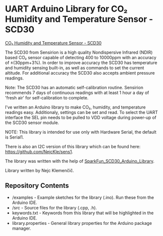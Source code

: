 # UART Arduino Library for CO₂ Humidity and Temperature Sensor - SCD30
[CO₂ Humidity and Temperature Sensor - SCD30](https://www.sensirion.com/en/environmental-sensors/carbon-dioxide-sensors-co2/)

The SCD30 from Sensirion is a high quality Nondispersive Infrared (NDIR) based CO₂ sensor capable of detecting 400 to 10000ppm with an accuracy of ±(30ppm+3%). In order to improve accuracy the SCD30 has temperature and humidity sensing built-in, as well as commands to set the current altitude. For additional accuracy the SCD30 also accepts ambient pressure readings.

Note: The SCD30 has an automatic self-calibration routine. Sensirion recommends 7 days of continuous readings with at least 1 hour a day of 'fresh air' for self-calibration to complete.

I've written an Arduino library to make CO₂, humidity, and temperature readings easy. Additionaly, settings can be set and read.
To select the UART interface the SEL pin needs to be pulled to VDD voltage during power-up of the SCD30 sensor module.

NOTE: This library is intended for use only with Hardware Serial, the default is Serial1.

There is also an I2C version of this library which can be found here: https://github.com/NejcKle/sens1.

The library was written with the help of [SparkFun_SCD30_Arduino_Library](https://github.com/sparkfun/SparkFun_SCD30_Arduino_Library).

Library written by Nejc Klemenčič.

## Repository Contents
* /examples - Example sketches for the library (.ino). Run these from the Arduino IDE.
* /src - Source files for the library (.cpp, .h).
* keywords.txt - Keywords from this library that will be highlighted in the Arduino IDE.
* library.properties - General library properties for the Arduino package manager.
